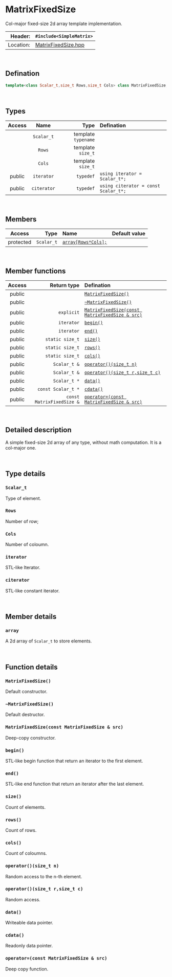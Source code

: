 # MatrixFixedSize
Col-major fixed-size 2d array template implementation.

| Header: | `#include<SimpleMatrix>` |
| ----: | :---- |
| Location: | [MatrixFixedSize.hpp](../../SimpleMatrix/MatrixFixedSize.hpp) |

<br>

## Defination
```cpp
template<class Scalar_t,size_t Rows,size_t Cols> class MatrixFixedSize;
```
<br>

## Types
| Access | Name | Type | Defination |
| :----: | :----: | ----: | :---- |
|  | `Scalar_t` | template `typename` |  |
|  | `Rows` | template `size_t` |  |
|  | `Cols` | template `size_t` |  |
| public | `iterator` | `typedef` | `using iterator = Scalar_t*;` |
| public | `citerator` |`typedef` | `using citerator = const Scalar_t*;` |

<br>

## Members
| Access | Type | Name | Default value |
| :----: | ----: | :---- | :----: |
| protected | `Scalar_t` | [`array[Rows*Cols];`](#array) |  |

<br>

## Member functions
| Access | Return type | Defination |
| :----: | ----: | :---- |
| public |  | [`MatrixFixedSize()`](#matrixfixedsize) |
| public |  | [`~MatrixFixedSize()`](#\~matrixfixedsize) |
| public | `explicit` | [`MatrixFixedSize(const MatrixFixedSize & src)`](#matrixfixedsizeconst-matrixfixedsize--src) |
| public | `iterator` | [`begin()`](#begin) |
| public | `iterator` | [`end()`](#end) |
| public | `static size_t` | [`size()`](#size) |
| public | `static size_t` | [`rows()`](#rows) |
| public | `static size_t` | [`cols()`](#cols) |
| public | `Scalar_t &` | [`operator()(size_t n)`](#operatorsize_t-n) |
| public | `Scalar_t &` | [`operator()(size_t r,size_t c)`](#operatorsize_t-rsize_t-c) |
| public | `Scalar_t *` | [`data()`](#data) |
| public | `const Scalar_t *` | [`cdata()`](#cdata) |
| public | `const MatrixFixedSize &` | [`operator=(const MatrixFixedSize & src)`](#operatorconst-matrixfixedsize--src) |

<br>

## Detailed description
A simple fixed-size 2d array of any type, without math computation. It is a col-major one.

<br>

## Type details
### `Scalar_t`
Type of element.

### `Rows`
Number of row;

### `Cols`
Number of coloumn.

### `iterator`
STL-like Iterator.

### `citerator`
STL-like constant iterator.

<br>

## Member details
### `array`
A 2d array of `Scalar_t` to store elements.

<br>

## Function details
### `MatrixFixedSize()`
Default constructor.

### `~MatrixFixedSize()`
Default destructor.

### `MatrixFixedSize(const MatrixFixedSize & src)`
Deep-copy constructor.

### `begin()`
STL-like begin function that return an iterator to the first element.

### `end()`
STL-like end function that return an iterator after the last element.

### `size()`
Count of elements.

### `rows()`
Count of rows.

### `cols()`
Count of coloumns.

### `operator()(size_t n)`
Random access to the n-th element.

### `operator()(size_t r,size_t c)`
Random access.

### `data()`
Writeable data pointer.

### `cdata()`
Readonly data pointer.

### `operator=(const MatrixFixedSize & src)`
Deep copy function.

